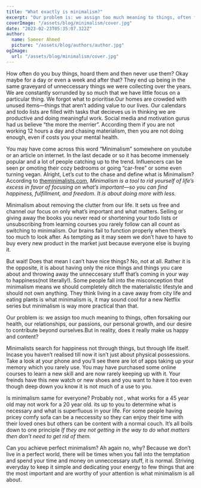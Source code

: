 ```yaml
---
title: "What exactly is minimalism?"
excerpt: "Our problem is: we assign too much meaning to things, often forsaking our health, our relationships, our passions, our personal growth, and our desire to contribute beyond ourselves.But in reality, does it really make us happy and content?"
coverImage: "/assets/blog/minimalism/cover.jpg"
date: "2023-02-23T05:35:07.322Z"
author:
  name: Sameer Ahmed
  picture: "/assets/blog/authors/author.jpg"
ogImage:
  url: "/assets/blog/minimalism/cover.jpg"
---
```


How often do you buy things, hoard them and then never use them? Okay maybe for a day or even a week and after that? They end up being in the same graveyard of unneccessary things we were collecting over the years. We are constantly sorrunded by so much that we have little focus on a particular thing. We forgot what to prioritise.Our homes are crowded with unused items—things that aren’t adding value to our lives. Our calendars and todo lists are filled with tasks that decieves us in thinking we are productive and doing meaningful work. Social media and motivation gurus had us believe “the more the merrier”. According them if you are not working 12 hours a day and chasing materialism, then you are not doing enough, even if costs you your mental health.

You may have come across this word “Minimalism” somewhere on youtube or an article on internet. In the last decade or so it has become immensely popular and a lot of people catching up to the trend. Influencers can be seen pr omoting their cozy bedrooms or going “car-free” or some even turning vegan. Alright, Let’s cut to the chase and define what is Minimalism? According to [theminimalists.com](http://theminimalists.com), _Minimalism is a tool to rid yourself of life’s excess in favor of focusing on what’s important—so you can find happiness, fulfillment, and freedom._ _It is about doing more with less._

Minimalism about removing the clutter from our life. It sets us free and channel our focus on only what’s important and what matters. Selling or giving away the books you never read or shortening your todo lists or unsubscribing from learning courses you rarely follow can all count as switching to minimalism. Our brains fail to function properly when there’s too much to look after. As tempting as it may seem we don’t have to have to buy every new product in the market just because everyone else is buying it.

But wait! Does that mean I can’t have nice things? No, not at all. Rather it is the opposite, it is about having only the nice things and things you care about and throwing away the unneccesary stuff that’s coming in your way to happiness(not literally!). Some people fall into the misconception that minimalism means we should completely ditch the materialistic lifestyle and should not own anything. They think living in a cave away from city life and eating plants is what minimalism is, it may sound cool for a new Netflix series but minimalism is way more practical than that.

Our problem is: we assign too much meaning to things, often forsaking our health, our relationships, our passions, our personal growth, and our desire to contribute beyond ourselves.But in reality, does it really make us happy and content?

Minimalists search for happiness not through things, but through life itself. Incase you haven’t realised till now it isn’t just about physical possessions. Take a look at your phone and you’ll see there are lot of apps taking up your memory which you rarely use. You may have purchased some online courses to learn a new skill and are now rarely keeping up with it. Your freinds have this new watch or new shoes and you want to have it too even though deep down you know it is not much of a use to you.

Is minimalism same for everyone? Probably not , what works for a 45 year old may not work for a 20 year old. its up to you to determine what is necessary and what is superfluous in your life. For some people having pricey comfy sofa can be a neccessity so they can enjoy their time with their loved ones but others can be content with a normal couch. It’s all boils down to one principle _If they are not getting in the way to do what matters then don’t need to get rid of them._

Can you achieve perfect minimalism? Ah again no, why? Because we don’t live in a perfect world, there will be times when you fall into the temptation and spend your time and money on unneccessary stuff, it is normal. Striving everyday to keep it simple and dedicating your energy to few things that are the most important and are worthy of your attention is what minimalism is all about.
